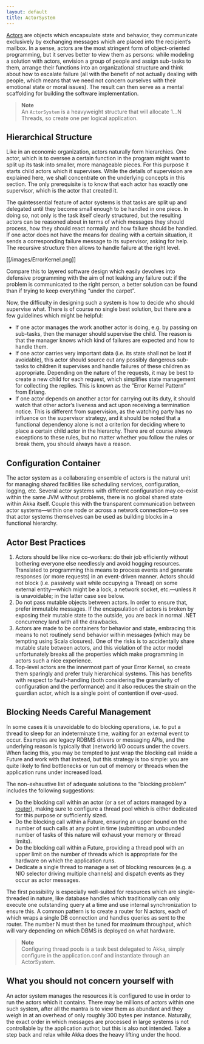 ```yaml
---
layout: default
title: ActorSystem
---
```

[Actors](Actors) are objects which encapsulate state and behavior, they communicate exclusively by exchanging messages which are placed into the recipient’s mailbox. In a sense, actors are the most stringent form of object-oriented programming, but it serves better to view them as persons: while modeling a solution with actors, envision a group of people and assign sub-tasks to them, arrange their functions into an organizational structure and think about how to escalate failure (all with the benefit of not actually dealing with people, which means that we need not concern ourselves with their emotional state or moral issues). The result can then serve as a mental scaffolding for building the software implementation.

>**Note**<br/>
>An `ActorSystem` is a heavyweight structure that will allocate 1...N Threads, so create one per logical application.

## Hierarchical Structure
Like in an economic organization, actors naturally form hierarchies. One actor, which is to oversee a certain function in the program might want to split up its task into smaller, more manageable pieces. For this purpose it starts child actors which it supervises. While the details of supervision are explained here, we shall concentrate on the underlying concepts in this section. The only prerequisite is to know that each actor has exactly one supervisor, which is the actor that created it.

The quintessential feature of actor systems is that tasks are split up and delegated until they become small enough to be handled in one piece. In doing so, not only is the task itself clearly structured, but the resulting actors can be reasoned about in terms of which messages they should process, how they should react normally and how failure should be handled. If one actor does not have the means for dealing with a certain situation, it sends a corresponding failure message to its supervisor, asking for help. The recursive structure then allows to handle failure at the right level.

[[/images/ErrorKernel.png]]

Compare this to layered software design which easily devolves into defensive programming with the aim of not leaking any failure out: if the problem is communicated to the right person, a better solution can be found than if trying to keep everything “under the carpet”.

Now, the difficulty in designing such a system is how to decide who should supervise what. There is of course no single best solution, but there are a few guidelines which might be helpful:

* If one actor manages the work another actor is doing, e.g. by passing on sub-tasks, then the manager should supervise the child. The reason is that the manager knows which kind of failures are expected and how to handle them.
* If one actor carries very important data (i.e. its state shall not be lost if avoidable), this actor should source out any possibly dangerous sub-tasks to children it supervises and handle failures of these children as appropriate. Depending on the nature of the requests, it may be best to create a new child for each request, which simplifies state management for collecting the replies. This is known as the “Error Kernel Pattern” from Erlang.
* If one actor depends on another actor for carrying out its duty, it should watch that other actor’s liveness and act upon receiving a termination notice. This is different from supervision, as the watching party has no influence on the supervisor strategy, and it should be noted that a functional dependency alone is not a criterion for deciding where to place a certain child actor in the hierarchy.
There are of course always exceptions to these rules, but no matter whether you follow the rules or break them, you should always have a reason.

## Configuration Container
The actor system as a collaborating ensemble of actors is the natural unit for managing shared facilities like scheduling services, configuration, logging, etc. Several actor systems with different configuration may co-exist within the same JVM without problems, there is no global shared state within Akka itself. Couple this with the transparent communication between actor systems—within one node or across a network connection—to see that actor systems themselves can be used as building blocks in a functional hierarchy.

## Actor Best Practices
1. Actors should be like nice co-workers: do their job efficiently without bothering everyone else needlessly and avoid hogging resources. Translated to programming this means to process events and generate responses (or more requests) in an event-driven manner. Actors should not block (i.e. passively wait while occupying a Thread) on some external entity—which might be a lock, a network socket, etc.—unless it is unavoidable; in the latter case see below.
2. Do not pass mutable objects between actors. In order to ensure that, prefer immutable messages. If the encapsulation of actors is broken by exposing their mutable state to the outside, you are back in normal .NET concurrency land with all the drawbacks.
3. Actors are made to be containers for behavior and state, embracing this means to not routinely send behavior within messages (which may be tempting using Scala closures). One of the risks is to accidentally share mutable state between actors, and this violation of the actor model unfortunately breaks all the properties which make programming in actors such a nice experience.
4. Top-level actors are the innermost part of your Error Kernel, so create them sparingly and prefer truly hierarchical systems. This has benefits with respect to fault-handling (both considering the granularity of configuration and the performance) and it also reduces the strain on the guardian actor, which is a single point of contention if over-used.

## Blocking Needs Careful Management
In some cases it is unavoidable to do blocking operations, i.e. to put a thread to sleep for an indeterminate time, waiting for an external event to occur. Examples are legacy RDBMS drivers or messaging APIs, and the underlying reason is typically that (network) I/O occurs under the covers. When facing this, you may be tempted to just wrap the blocking call inside a Future and work with that instead, but this strategy is too simple: you are quite likely to find bottlenecks or run out of memory or threads when the application runs under increased load.

The non-exhaustive list of adequate solutions to the “blocking problem” includes the following suggestions:

* Do the blocking call within an actor (or a set of actors managed by a [router](Routing)), making sure to configure a thread pool which is either dedicated for this purpose or sufficiently sized.
* Do the blocking call within a Future, ensuring an upper bound on the number of such calls at any point in time (submitting an unbounded number of tasks of this nature will exhaust your memory or thread limits).
* Do the blocking call within a Future, providing a thread pool with an upper limit on the number of threads which is appropriate for the hardware on which the application runs.
* Dedicate a single thread to manage a set of blocking resources (e.g. a NIO selector driving multiple channels) and dispatch events as they occur as actor messages.

The first possibility is especially well-suited for resources which are single-threaded in nature, like database handles which traditionally can only execute one outstanding query at a time and use internal synchronization to ensure this. A common pattern is to create a router for N actors, each of which wraps a single DB connection and handles queries as sent to the router. The number N must then be tuned for maximum throughput, which will vary depending on which DBMS is deployed on what hardware.

>**Note**<br/>
>Configuring thread pools is a task best delegated to Akka, simply configure in the application.conf and instantiate through an ActorSystem.

## What you should not concern yourself with
An actor system manages the resources it is configured to use in order to run the actors which it contains. There may be millions of actors within one such system, after all the mantra is to view them as abundant and they weigh in at an overhead of only roughly 300 bytes per instance. Naturally, the exact order in which messages are processed in large systems is not controllable by the application author, but this is also not intended. Take a step back and relax while Akka does the heavy lifting under the hood.